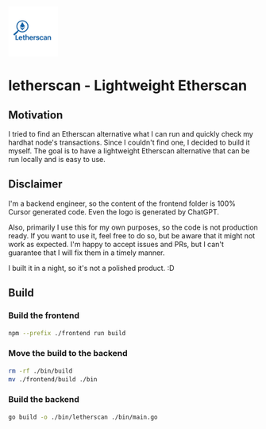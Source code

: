 <img src="https://github.com/PumpkinSeed/letherscan/blob/cb354c7b4909013695e35f61f2c535794b257a34/assets/logo.png" width="100" alt="logo">

# letherscan - Lightweight Etherscan

## Motivation

I tried to find an Etherscan alternative what I can run and quickly check my hardhat node's transactions. Since I couldn't find one, I decided to build it myself. The goal is to have a lightweight Etherscan alternative that can be run locally and is easy to use.

## Disclaimer

I'm a backend engineer, so the content of the frontend folder is 100% Cursor generated code. Even the logo is generated by ChatGPT.

Also, primarily I use this for my own purposes, so the code is not production ready. If you want to use it, feel free to do so, but be aware that it might not work as expected. I'm happy to accept issues and PRs, but I can't guarantee that I will fix them in a timely manner.

I built it in a night, so it's not a polished product. :D

## Build

### Build the frontend

```bash
npm --prefix ./frontend run build
```

### Move the build to the backend

```bash
rm -rf ./bin/build
mv ./frontend/build ./bin
```

### Build the backend

```bash
go build -o ./bin/letherscan ./bin/main.go
```